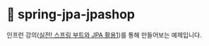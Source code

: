 # 🐳 spring-jpa-jpashop

인프런 강의([실전! 스프링 부트와 JPA 활용1](https://www.inflearn.com/course/%EC%8A%A4%ED%94%84%EB%A7%81%EB%B6%80%ED%8A%B8-JPA-%ED%99%9C%EC%9A%A9-1/dashboard))를 통해 만들어보는 예제입니다.
